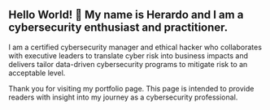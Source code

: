 ## Hello World! 👋 My name is Herardo and I am a cybersecurity enthusiast and practitioner. 

I am a certified cybersecurity manager and ethical hacker who collaborates with executive leaders to translate cyber risk into business impacts and delivers tailor data-driven cybersecurity programs to mitigate risk to an acceptable level.

Thank you for visiting my portfolio page. This page is intended to provide readers with insight into my journey as a cybersecurity professional.
